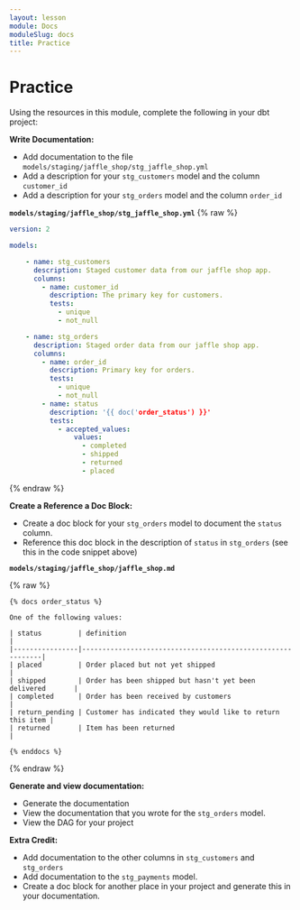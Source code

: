 ```yaml
---
layout: lesson
module: Docs
moduleSlug: docs
title: Practice
---
```


# Practice 
Using the resources in this module, complete the following in your dbt project:

**Write Documentation:**
- Add documentation to the file `models/staging/jaffle_shop/stg_jaffle_shop.yml`
- Add a description for your `stg_customers` model and the column `customer_id`
- Add a description for your `stg_orders` model and the column `order_id`

**`models/staging/jaffle_shop/stg_jaffle_shop.yml`**
{% raw %}
```yml
version: 2

models:

    - name: stg_customers
      description: Staged customer data from our jaffle shop app.
      columns: 
        - name: customer_id
          description: The primary key for customers.
          tests:
            - unique
            - not_null

    - name: stg_orders
      description: Staged order data from our jaffle shop app.
      columns: 
        - name: order_id
          description: Primary key for orders.
          tests:
            - unique
            - not_null
        - name: status
          description: '{{ doc('order_status') }}'
          tests:
            - accepted_values:
                values:
                  - completed
                  - shipped
                  - returned
                  - placed
```
{% endraw %}

**Create a Reference a Doc Block:**
- Create a doc block for your `stg_orders` model to document the `status` column.
- Reference this doc block in the description of `status` in `stg_orders`  (see this in the code snippet above)

**`models/staging/jaffle_shop/jaffle_shop.md`**

{% raw %}
```
{% docs order_status %}

One of the following values: 

| status         | definition                                                 |
|----------------|------------------------------------------------------------|
| placed         | Order placed but not yet shipped                           |
| shipped        | Order has been shipped but hasn't yet been delivered       |
| completed      | Order has been received by customers                       |
| return_pending | Customer has indicated they would like to return this item |
| returned       | Item has been returned                                     |

{% enddocs %}
```
{% endraw %}

**Generate and view documentation:**
- Generate the documentation
- View the documentation that you wrote for the `stg_orders` model.
- View the DAG for your project

**Extra Credit:**
- Add documentation to the other columns in `stg_customers` and `stg_orders`
- Add documentation to the `stg_payments` model.
- Create a doc block for another place in your project and generate this in your documentation.
